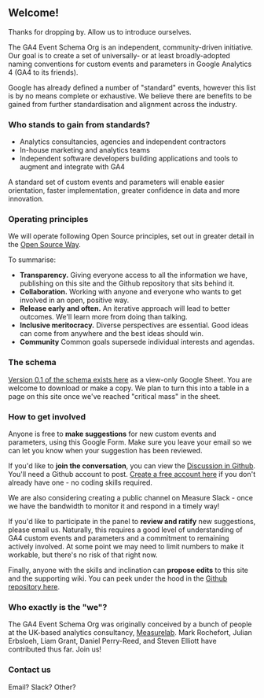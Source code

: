 ## Welcome!

Thanks for dropping by. Allow us to introduce ourselves.

The GA4 Event Schema Org is an independent, community-driven initiative. Our goal is to create a set of universally- or at least broadly-adopted naming conventions for custom events and parameters in Google Analytics 4 (GA4 to its friends).

Google has already defined a number of "standard" events, however this list is by no means complete or exhaustive. We believe there are benefits to be gained from further standardisation and alignment across the industry.

### Who stands to gain from standards?

* Analytics consultancies, agencies and independent contractors
* In-house marketing and analytics teams
* Independent software developers building applications and tools to augment and integrate with GA4

A standard set of custom events and parameters will enable easier orientation, faster implementation, greater confidence in data and more innovation.

### Operating principles

We will operate following Open Source principles, set out in greater detail in the [Open Source Way](https://opensource.com/open-source-way).

To summarise:
* **Transparency.** Giving everyone access to all the information we have, publishing on this site and the Github repository that sits behind it.
* **Collaboration.** Working with anyone and everyone who wants to get involved in an open, positive way.
* **Release early and often.** An iterative approach will lead to better outcomes. We'll learn more from doing than talking.
* **Inclusive meritocracy.** Diverse perspectives are essential. Good ideas can come from anywhere and the best ideas should win. 
* **Community** Common goals supersede individual interests and agendas.

### The schema
[Version 0.1 of the schema exists here](https://docs.google.com/spreadsheets/d/1ekAwEi_jgztQRYzkZ8y5mCPlt0e139fHvQxdpdQfSZU/edit#gid=0) as a view-only Google Sheet. You are welcome to download or make a copy. We plan to turn this into a table in a page on this site once we've reached "critical mass" in the sheet.

### How to get involved
Anyone is free to **make suggestions** for new custom events and parameters, using this Google Form. Make sure you leave your email so we can let you know when your suggestion has been reviewed. 

If you'd like to **join the conversation**, you can view the [Discussion in Github](https://github.com/Measurelab/GA4EventSchema/discussions). You'll need a Github account to post. [Create a free account here](https://github.com/join?source=comment-repo) if you don't already have one - no coding skills required.

We are also considering creating a public channel on Measure Slack - once we have the bandwidth to monitor it and respond in a timely way!

If you'd like to participate in the panel to **review and ratify** new suggestions, please email us. Naturally, this requires a good level of understanding of GA4 custom events and parameters and a commitment to remaining actively involved. At some point we may need to limit numbers to make it workable, but there's no risk of that right now.

Finally, anyone with the skills and inclination can **propose edits** to this site and the supporting wiki. You can peek under the hood in the [Github repository here](https://github.com/Measurelab/GA4EventSchema).

### Who exactly is the "we"?
The GA4 Event Schema Org was originally conceived by a bunch of people at the UK-based analytics consultancy, [Measurelab](https://www.measurelab.co.uk). Mark Rochefort, Julian Erbsloeh, Liam Grant, Daniel Perry-Reed, and Steven Elliott have contributed thus far. Join us!

### Contact us
Email?
Slack?
Other?

